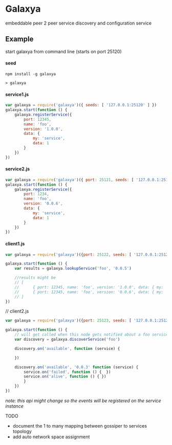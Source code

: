 # Galaxya

embeddable peer 2 peer service discovery and configuration service

## Example

start galaxya from command line (starts on port 25120)
#### seed
```
npm install -g galaxya

> galaxya
```

#### service1.js
```javascript
var galaxya = require('galaxya')({ seeds: [ '127.0.0.1:25120' ] })
galaxya.start(function () {
	galaxya.registerService({
		port: 12345,
		name: 'foo',
		version: '1.0.0',
		data: {
			my: 'service',
			data: 1
		}
	})
})
```

#### service2.js
```javascript
var galaxya = require('galaxya')({ port: 25121, seeds: [ '127.0.0.1:25120' ] }})
galaxya.start(function () {
	galaxya.registerService({
		port: 1234,
		name: 'foo',
		version: '0.0.6',
		data: {
			my: 'service',
			data: 1
		}
	})
})
```

#### client1.js
```javascript
var galaxya = require('galaxya')({port: 25122, seeds: [ '127.0.0.1:25121' ]})

galaxya.start(function () {
	var results = galaxya.lookupService('foo', '0.0.5')

	//results might be
	// [
	// 		{ port: 12345, name: 'foo', version: '1.0.0', data: { my: 'service', data: 1 }},
	//		{ port: 12345, name: 'foo', version: '0.0.6', data: { my: 'service', data: 1 }}
	// ]
})

```

// client2.js
```javascript
var galaxya = require('galaxya')({port: 25123, seeds: [ '127.0.0.1:25122' ]})

galaxya.start(function () {
	// will get called when this node gets notified about a foo service with version >= 0.0.5
	var discovery = galaxya.discoverService('foo')

	discovery.on('available', function (service) {

	})

	discovery.on('available', '0.0.3' function (service) {
		service.on('failed', function () {	})
		service.on('alive', function () { })
		}
	})
})

```
_note: this api might change so the events will be registered on the service instance_

TODO
* document the 1 to many mapping between gossiper to services topology
* add auto network space assignment